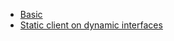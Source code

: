 * [Basic](Basic.md)
* [Static client on dynamic interfaces](Static_client_on_dynamic_interfaces.md)
